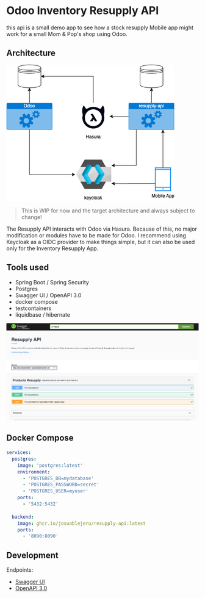 # Odoo Inventory Resupply API

this api is a small demo app to see how a stock resupply
Mobile app might work for a small Mom & Pop's shop using Odoo.

## Architecture
![architecture_diagram](./assets/odoo-resupply-api.png)
> This is WIP for now and the target architecture and always subject to change!
> 
The Resupply API interacts with Odoo via Hasura.
Because of this, no major modification or modules have to be made for Odoo.
I recommend using Keycloak as a OIDC provider to make things simple,
but it can also be used only for the Inventory Resupply App.


## Tools used

- Spring Boot / Spring Security
- Postgres
- Swagger UI / OpenAPI 3.0
- docker compose
- testcontainers
- liquidbase / hibernate

![swaggerui](assets/swagger.png)

## Docker Compose
```yaml
services:
  postgres:
    image: 'postgres:latest'
    environment:
      - 'POSTGRES_DB=mydatabase'
      - 'POSTGRES_PASSWORD=secret'
      - 'POSTGRES_USER=myuser'
    ports:
      - '5432:5432'

  backend:
    image: ghcr.io/josuablejeru/resupply-api:latest
    ports:
      - '8090:8090'
```

## Development

Endpoints:

- [Swagger UI](http://localhost:8080/swagger-ui/index.html)
- [OpenAPI 3.0](http://localhost:8080/v1/docs)
